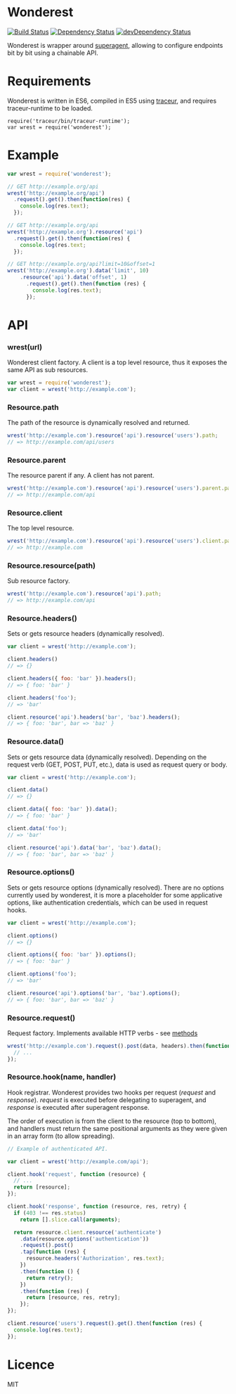 Wonderest
=========

[![Build Status][status]](https://travis-ci.org/salper/wonderest)
[![Dependency Status][deps]](https://david-dm.org/salper/wonderest)
[![devDependency Status][devdeps]](https://david-dm.org/salper/wonderest#info=devDependencies)

[status]: https://travis-ci.org/salper/wonderest.svg?branch=master
[deps]: https://david-dm.org/salper/wonderest.svg?theme=shields.io
[devdeps]: https://david-dm.org/salper/wonderest/dev-status.svg?theme=shields.io

Wonderest is wrapper around [superagent](https://github.com/visionmedia/superagent), allowing to configure endpoints bit by bit using a chainable API.

# Requirements
Wonderest is written in ES6, compiled in ES5 using [traceur](https://github.com/google/traceur-compiler), and requires traceur-runtime to be loaded.

```shell
require('traceur/bin/traceur-runtime');
var wrest = require('wonderest');
```

# Example

```javascript
var wrest = require('wonderest');

// GET http://example.org/api
wrest('http://example.org/api')
  .request().get().then(function(res) {
    console.log(res.text);
  });

// GET http://example.org/api
wrest('http://example.org').resource('api')
  .request().get().then(function(res) {
    console.log(res.text;
  });

// GET http://example.org/api?limit=10&offset=1
wrest('http://example.org').data('limit', 10)
    .resource('api').data('offset', 1)
      .request().get().then(function (res) {
        console.log(res.text);
      });
```

# API

### wrest(url)
Wonderest client factory. A client is a top level resource, thus it exposes the same API as sub resources.

```javascript
var wrest = require('wonderest');
var client = wrest('http://example.com');
```

### Resource.path
The path of the resource is dynamically resolved and returned.

```javascript
wrest('http://example.com').resource('api').resource('users').path;
// => http://example.com/api/users
```

### Resource.parent
The resource parent if any. A client has not parent.

```javascript
wrest('http://example.com').resource('api').resource('users').parent.path;
// => http://example.com/api
```

### Resource.client
The top level resource.

```javascript
wrest('http://example.com').resource('api').resource('users').client.path;
// => http://example.com
```

### Resource.resource(path)
Sub resource factory.

```javascript
wrest('http://example.com').resource('api').path;
// => http://example.com/api
```

### Resource.headers()
Sets or gets resource headers (dynamically resolved).

```javascript
var client = wrest('http://example.com');

client.headers()
// => {}

client.headers({ foo: 'bar' }).headers();
// => { foo: 'bar' }

client.headers('foo');
// => 'bar'

client.resource('api').headers('bar', 'baz').headers();
// => { foo: 'bar', bar => 'baz' }
```

### Resource.data()
Sets or gets resource data (dynamically resolved). Depending on the request verb (GET, POST, PUT, etc.), data is used as request query or body.

```javascript
var client = wrest('http://example.com');

client.data()
// => {}

client.data({ foo: 'bar' }).data();
// => { foo: 'bar' }

client.data('foo');
// => 'bar'

client.resource('api').data('bar', 'baz').data();
// => { foo: 'bar', bar => 'baz' }
```

### Resource.options()
Sets or gets resource options (dynamically resolved). There are no options currently used by wonderest, it is more a placeholder for some applicative options, like authentication credentials, which can be used in request hooks.

```javascript
var client = wrest('http://example.com');

client.options()
// => {}

client.options({ foo: 'bar' }).options();
// => { foo: 'bar' }

client.options('foo');
// => 'bar'

client.resource('api').options('bar', 'baz').options();
// => { foo: 'bar', bar => 'baz' }
```

### Resource.request()
Request factory. Implements available HTTP verbs - see [methods](https://github.com/jshttp/methods)

```javascript
wrest('http://example.com').request().post(data, headers).then(function (res) {
  // ...
});
```

### Resource.hook(name, handler)
Hook registrar. Wonderest provides two hooks per request (_request_ and _response_). _request_ is executed before delegating to superagent, and _response_ is executed after superagent response.

The order of execution is from the client to the resource (top to bottom), and handlers must return the same positional arguments as they were given in an array form (to allow spreading).

```javascript
// Example of authenticated API.

var client = wrest('http://example.com/api');

client.hook('request', function (resource) {
  // ...
  return [resource];
});

client.hook('response', function (resource, res, retry) {
  if (403 !== res.status)
    return [].slice.call(arguments);

  return resource.client.resource('authenticate')
    .data(resource.options('authentication'))
    .request().post()
    .tap(function (res) {
      resource.headers('Authorization', res.text);
    })
    .then(function () {
      return retry();
    })
    .then(function (res) {
      return [resource, res, retry];
    });
});

client.resource('users').request().get().then(function (res) {
  console.log(res.text);
});

```

# Licence
MIT
